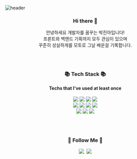 ![header](https://capsule-render.vercel.app/api?type=waving&color=timeGradient&text=Welcome%20to%20jnaa's%20GitHub%20🐢&animation=twinkling&fontSize=35&fontAlignY=40&fontAlign=70&height=250)

<h3 align="center"> Hi there 👋</h3>
<p align="center">안녕하세요 개발자를 꿈꾸는 박진아입니다! <br>프론트와 백엔드 기획까지 모두 관심이 있으며 <br>꾸준히 성실하게를 모토로 그날 배운걸 기록합니다. </p>
<br><br>

<h3 align="center">📚 Tech Stack 📚</h3>
<h4 align="center">Techs that I've used at least once</h4>
<div align=center> 
  <img src="https://img.shields.io/badge/java-007396?style=flat&logo=java&logoColor=white"> 
  <img src="https://img.shields.io/badge/html5-E34F26?style=flat&logo=html5&logoColor=white"> 
  <img src="https://img.shields.io/badge/css-1572B6?style=flat&logo=css3&logoColor=white"> 
  <img src="https://img.shields.io/badge/javascript-F7DF1E?style=flat&logo=javascript&logoColor=black"> 
   <br>
  <img src="https://img.shields.io/badge/jquery-0769AD?style=flat&logo=jquery&logoColor=white">
  <img src="https://img.shields.io/badge/oracle-F80000?style=flat&logo=oracle&logoColor=white"> 
  <img src="https://img.shields.io/badge/mysql-4479A1?style=flat&logo=mysql&logoColor=white">  
  <img src="https://img.shields.io/badge/react-61DAFB?style=flat&logo=react&logoColor=black"> 
  <br>
  <img src="https://img.shields.io/badge/spring-6DB33F?style=flat&logo=spring&logoColor=white"> 
  <img src="https://img.shields.io/badge/github-181717?style=flat&logo=github&logoColor=white">
  <img src="https://img.shields.io/badge/git-F05032?style=flats&logo=git&logoColor=white">

  <br>
</div>

<br><br>

<h3 align="center">🌈 Follow Me 🌈</h3>
<p align="center">
  <a href="https://jnaa.tistory.com/"><img src="https://img.shields.io/badge/tistory-F7DF1E?style=flat&logo=tistory&logoColor=white&link=e"/></a>&nbsp
  <a href=""><img src="https://img.shields.io/badge/Gmail-d14836?style=flat-square&logo=Gmail&logoColor=white&link="/></a>
</p>
<!--
**jnaacode/jnaacode** is a ✨ _special_ ✨ repository because its `README.md` (this file) appears on your GitHub profile.

Here are some ideas to get you started:

- 🔭 I’m currently working on ...
- 🌱 I’m currently learning ...
- 👯 I’m looking to collaborate on ...
- 🤔 I’m looking for help with ...
- 💬 Ask me about ...
- 📫 How to reach me: ...
- 😄 Pronouns: ...
- ⚡ Fun fact: ...
-->
